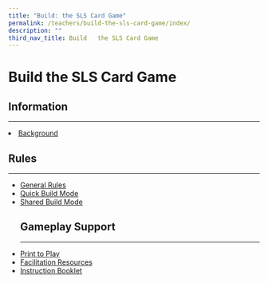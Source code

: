 ```yaml
---
title: "Build: the SLS Card Game"
permalink: /teachers/build-the-sls-card-game/index/
description: ""
third_nav_title: Build   the SLS Card Game
---
```

<h1>Build the SLS Card Game</h1>
<h2 id="information">Information</h2>
<hr>
<li><a target="_blank" href="/teachers/build-the-sls-card-game/background/">Background</a></li>
<h2 id="rules">Rules</h2>
<hr>
<ul><li><a target="_blank" href="/teachers/build-the-sls-card-game/general-rules/">General Rules</a></li>
<li><a target="_blank" href="/teachers/build-the-sls-card-game/quick-build-mode/">Quick Build Mode</a></li>
<li><a target="_blank" href="/teachers/build-the-sls-card-game/shared-build-mode/">Shared Build Mode</a><p></p></li>
<h2 id="gameplay-support">Gameplay Support</h2>
<hr>
<li><a target="_blank" href="/teachers/build-the-sls-card-game/print-to-play/">Print to Play</a>
</li><li><a target="_blank" href="/teachers/build-the-sls-card-game/facilitation-resources/">Facilitation Resources</a>
</li><li><a target="_blank" href="/teachers/build-the-sls-card-game/instruction-booklet/">Instruction Booklet</a></li></ul>